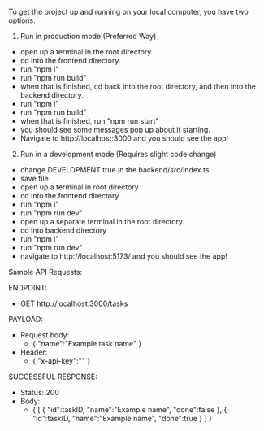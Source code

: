 To get the project up and running on your local computer,
you have two options.

1. Run in production mode (Preferred Way)

-   open up a terminal in the root directory.
-   cd into the frontend directory.
-   run "npm i"
-   run "npm run build"
-   when that is finished, cd back into the root directory,
    and then into the backend directory.
-   run "npm i"
-   run "npm run build"
-   when that is finished, run "npm run start"
-   you should see some messages pop up about it starting.
-   Navigate to http://localhost:3000 and you should see the app!

2. Run in a development mode (Requires slight code change)

-   change DEVELOPMENT true in the backend/src/index.ts
-   save file
-   open up a terminal in root directory
-   cd into the frontend directory
-   run "npm i"
-   run "npm run dev"
-   open up a separate terminal in the root directory
-   cd into backend directory
-   run "npm i"
-   run "npm run dev"
-   navigate to http://localhost:5173/ and you should see the app!

Sample API Requests:

ENDPOINT:

-   GET http://localhost:3000/tasks

PAYLOAD:

-   Request body:
    -   {
        "name":"Example task name"
        }
-   Header:
    -   {
        "x-api-key":"<api key to acccess API>"
        }

SUCCESSFUL RESPONSE:

-   Status: 200
-   Body:
    -   {
        [
        {
        "id":taskID,
        "name":"Example name",
        "done":false
        },
        {
        "id":taskID,
        "name":"Example name",
        "done":true
        }
        ]
        }
